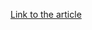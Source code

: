 [Link to the article](https://www.bleepingcomputer.com/news/security/new-windows-server-2012-zero-day-gets-free-unofficial-patches/)
